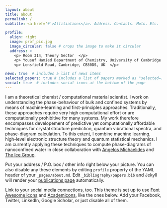 ```yaml
---
layout: about
title: about
permalink: /
subtitle: <a href='#'>Affiliations</a>. Address. Contacts. Moto. Etc.

profile:
  align: right
  image: prof_pic.jpg
  image_circular: false # crops the image to make it circular
  address: >
    <p> Room 314, Theory Sector  </p>
    <p> Yousuf Hamied Department of Chemistry, University of Cambridge </p>
    <p> Lensfield Road, Cambridge, CB30DS, UK  </p>

news: true  # includes a list of news items
selected_papers: true # includes a list of papers marked as "selected={true}"
social: true  # includes social icons at the bottom of the page
---
```


I am a theoretical chemist / computational material scientist. I work on understanding the phase-behaviour of bulk and confined systems by means of machine-learning and first-principles approaches. Traditionally, these approaches require very high computational effort or are computationally prohibitive for many systems. My work therefore encompasses developement of predictive yet computationally affordable techniques for crystal strcuture prediction, quantum vibrational spectra, and phase-diagram calculation. To this extent, I combine machine learning, high-level electronic structure theory and quantum statistical mechanics. I am currently applying these techniques to compute phase-diagrams of nanoconfined water in close collaboration with [Angelos Michaelides](https://www.ch.cam.ac.uk/group/michaelides/person/am452) and [The Ice Group](https://www.ch.cam.ac.uk/group/michaelides/).


Put your address / P.O. box / other info right below your picture. You can also disable any these elements by editing `profile` property of the YAML header of your `_pages/about.md`. Edit `_bibliography/papers.bib` and Jekyll will render your [publications page](/al-folio/publications/) automatically.

Link to your social media connections, too. This theme is set up to use [Font Awesome icons](http://fortawesome.github.io/Font-Awesome/) and [Academicons](https://jpswalsh.github.io/academicons/), like the ones below. Add your Facebook, Twitter, LinkedIn, Google Scholar, or just disable all of them.


